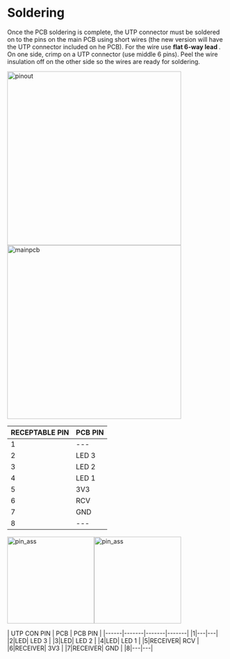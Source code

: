 # Soldering
Once the PCB soldering is complete, the UTP connector must be soldered on to the pins on the main PCB using short wires (the new version will have the UTP connector included on he PCB). For the wire use <b> flat 6-way lead </b>. On one side, crimp on a UTP connector (use middle 6 pins). Peel the wire insulation off on the other side so the wires are ready for soldering.



<img src="https://user-images.githubusercontent.com/14543226/31539753-e1f527fe-b009-11e7-97cb-e2365d2a1097.png" alt="pinout" width= "400" ><img src="https://user-images.githubusercontent.com/14543226/31540465-05f9f574-b00c-11e7-8a98-1cd20487f0fd.PNG" alt="mainpcb" width="400" >

 | RECEPTABLE PIN | PCB PIN |
 |------|-------|
 |1| --- |
 |2|LED 3|
 |3|LED 2|
 |4|LED 1|
 |5|3V3|
 |6|RCV|
 |7|GND|
 |8| --- |



<img src="https://user-images.githubusercontent.com/14543226/31540587-5e35dafa-b00c-11e7-9b91-bcf98a9ea191.PNG" alt="pin_ass" width= "200" ><img src="https://user-images.githubusercontent.com/14543226/31540550-418cea2e-b00c-11e7-81f8-03a08ccfe899.PNG" alt="pin_ass" width= "200" >

| UTP CON PIN | PCB | PCB PIN |
|------|-------|-------|-------|
|1|---|---|
|2|LED| LED 3 |
|3|LED| LED 2 |
|4|LED| LED 1 |
|5|RECEIVER| RCV |
|6|RECEIVER| 3V3 |
|7|RECEIVER| GND |
|8|---|---|
